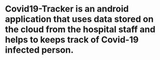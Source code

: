 # Covid19-Tracker is an android application that uses data stored on the cloud from the hospital staff and helps to keeps track of Covid-19 infected person.
